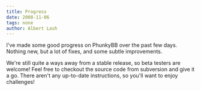 ```yaml
---
title: Progress
date: 2008-11-06
tags: none
author: Albert Lash
---
```

I've made some good progress on PhunkyBB over the past few days. Nothing new, but a lot of fixes, and some subtle improvements.

We're still quite a ways away from a stable release, so beta testers are welcome! Feel free to checkout the source code from subversion and give it a go. There aren't any up-to-date instructions, so you'll want to enjoy challenges!

